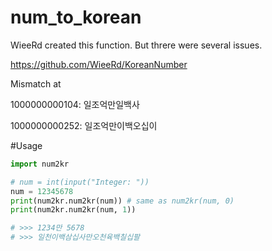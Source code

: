 # num_to_korean

WieeRd created this function. But threre were several issues.

https://github.com/WieeRd/KoreanNumber

Mismatch at

1000000000104: 일조억만일백사

1000000000252: 일조억만이백오십이


#Usage

```python
import num2kr

# num = int(input("Integer: "))
num = 12345678
print(num2kr.num2kr(num)) # same as num2kr(num, 0)
print(num2kr.num2kr(num, 1))

# >>> 1234만 5678
# >>> 일천이백삼십사만오천육백칠십팔
```
